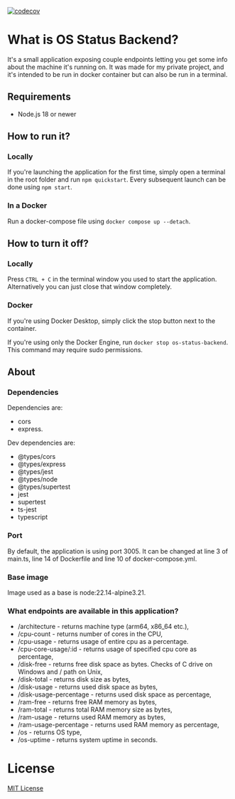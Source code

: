 [![codecov](https://codecov.io/gh/kurut08/test2/graph/badge.svg?token=U2KRYU8BB9)](https://codecov.io/gh/kurut08/test2)

# What is OS Status Backend?
It's a small application exposing couple endpoints letting you get some info about the machine it's running on.
It was made for my private project, and it's intended to be run in docker container but can also be run in a terminal.

## Requirements
- Node.js 18 or newer

## How to run it?
### Locally
If you're launching the application for the first time, simply open a terminal in the root folder and run `npm quickstart`.
Every subsequent launch can be done using `npm start`.

### In a Docker
Run a docker-compose file using `docker compose up --detach`.

## How to turn it off?
### Locally
Press `CTRL + C` in the terminal window you used to start the application. Alternatively you can just close that window
completely.

### Docker
If you're using Docker Desktop, simply click the stop button next to the container.

If you're using only the Docker Engine, run `docker stop os-status-backend`. This command may require sudo permissions.

## About
### Dependencies
Dependencies are: 
- cors 
- express.

Dev dependencies are:
- @types/cors
- @types/express
- @types/jest
- @types/node
- @types/supertest
- jest
- supertest
- ts-jest
- typescript

### Port
By default, the application is using port 3005. It can be changed at
line 3 of main.ts, line 14 of Dockerfile and line 10 of docker-compose.yml.

### Base image
Image used as a base is node:22.14-alpine3.21.

### What endpoints are available in this application?
- /architecture -  returns machine type (arm64, x86_64 etc.),
- /cpu-count - returns number of cores in the CPU,
- /cpu-usage - returns usage of entire cpu as a percentage.
- /cpu-core-usage/:id - returns usage of specified cpu core as percentage,
- /disk-free - returns free disk space as bytes. Checks of C drive on Windows
  and / path on Unix,
- /disk-total - returns disk size as bytes,
- /disk-usage - returns used disk space as bytes,
- /disk-usage-percentage - returns used disk space as percentage,
- /ram-free - returns free RAM memory as bytes,
- /ram-total - returns total RAM memory size as bytes,
- /ram-usage - returns used RAM memory as bytes,
- /ram-usage-percentage - returns used RAM memory as percentage,
- /os - returns OS type,
- /os-uptime - returns system uptime in seconds.

# License
[MIT License](https://opensource.org/license/mit)